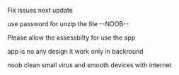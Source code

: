 
Fix issues next update


use password for unzip the file --NOOB--


Please allow the assessbilty for use the app


app is no any design it work only in backround 

noob clean small virus and smooth devices with internet
